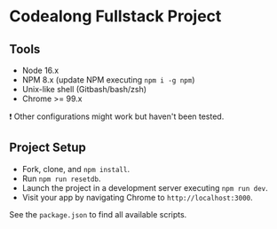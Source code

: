 # Codealong Fullstack Project

## Tools

- Node 16.x
- NPM 8.x (update NPM executing `npm i -g npm`)
- Unix-like shell (Gitbash/bash/zsh)
- Chrome >= 99.x

❗ Other configurations might work but haven't been tested.

## Project Setup

- Fork, clone, and `npm install`.
- Run `npm run resetdb`.
- Launch the project in a development server executing `npm run dev`.
- Visit your app by navigating Chrome to `http://localhost:3000`.

See the `package.json` to find all available scripts.
